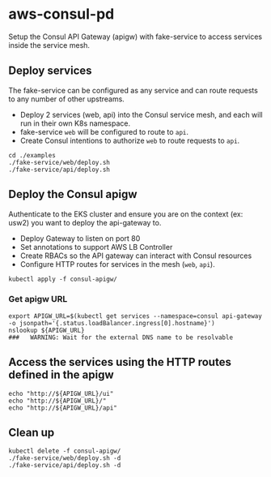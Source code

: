# aws-consul-pd
Setup the Consul API Gateway (apigw) with fake-service to access services inside the service mesh.

## Deploy services
The fake-service can be configured as any service and can route requests to any number of other upstreams. 
* Deploy 2 services (web, api) into the Consul service mesh, and each will run in their own K8s namespace.  
* fake-service `web` will be configured to route to `api`.
* Create Consul intentions to authorize `web` to route requests to `api`.

```
cd ./examples
./fake-service/web/deploy.sh
./fake-service/api/deploy.sh
```

## Deploy the Consul apigw
Authenticate to the EKS cluster and ensure you are on the context (ex: usw2) you want to deploy the api-gateway to.
* Deploy Gateway to listen on port 80
* Set annotations to support AWS LB Controller
* Create RBACs so the API gateway can interact with Consul resources
* Configure HTTP routes for services in the mesh (`web`, `api`).

```
kubectl apply -f consul-apigw/
```

### Get apigw URL
```
export APIGW_URL=$(kubectl get services --namespace=consul api-gateway -o jsonpath='{.status.loadBalancer.ingress[0].hostname}')
nslookup ${APIGW_URL}
###   WARNING: Wait for the external DNS name to be resolvable
```

## Access the services using the HTTP routes defined in the apigw
```
echo "http://${APIGW_URL}/ui"
echo "http://${APIGW_URL}/"
echo "http://${APIGW_URL}/api"
```

## Clean up
```
kubectl delete -f consul-apigw/
./fake-service/web/deploy.sh -d
./fake-service/api/deploy.sh -d

```